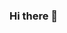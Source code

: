 ### Hi there 👋

<!--
**examplethree/examplethree** is a ✨ _special_ ✨ repository because its `README.md` (this file) appears on your GitHub profile.

Here are some ideas to get you started:

- 🔭 I’m currently working on ...
- 🌱 I’m currently learning ...
- 👯 I’m looking to collaborate on ...
- 🤔 I’m looking for help with ...
- 💬 Ask me about ...
- 📫 How to reach me: ...
- 😄 Pronouns: ...
- ⚡ Fun fact: ...
-->

<!-- <h1 align="center">
  <a href="https://sunguoqi.com/">
    <img src="https://readme-typing-svg.herokuapp.com/?lines=这里是例三的平行世界2.0;Welcome+here!&size=20&color=006400&font=Ma+Shan+Zheng">
  </a>
</h1> -->



